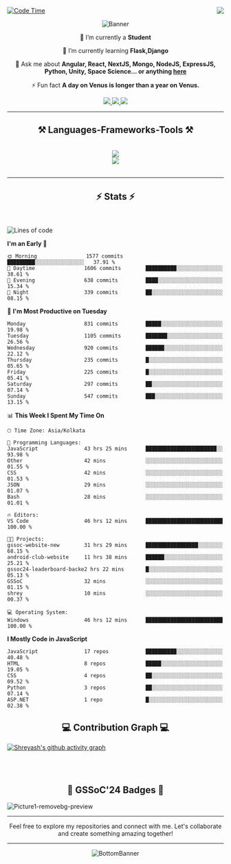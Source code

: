 <div>
 
<img align="right" src="https://visitor-badge.laobi.icu/badge?page_id=shreyash3087.shreyash3087" />

 [![Code Time](https://wakatime.com/badge/user/cd5f70df-e644-46f4-a03b-e1ce78615131.svg)](https://wakatime.com/@cd5f70df-e644-46f4-a03b-e1ce78615131)
 
</div>


<div align="center">
 
![Banner](https://github.com/user-attachments/assets/fe33d289-b057-4d85-ad76-3103802aa9e1)

</div>


<div align="center">
 
 🔭 I’m currently a **Student** 
 
 🌱 I’m currently learning **Flask,Django**

💬 Ask me about **Angular, React, NextJS, Mongo, NodeJS, ExpressJS, Python, Unity, Space Science... or anything [here](https://github.com/shreyash3087/shreyash3087/issues)**

⚡ Fun fact **A day on Venus is longer than a year on Venus.**

</div>
 
<div align="center"> 
  <a href="mailto:shreyash3087@gmail.com">
    <img src="https://img.shields.io/badge/Gmail-333333?style=for-the-badge&logo=gmail&logoColor=red" />
  </a>
  <a href="https://www.linkedin.com/in/shreyash-srivastava-1a1161280" target="_blank">
    <img src="https://img.shields.io/badge/LinkedIn-0077B5?style=for-the-badge&logo=linkedin&logoColor=white" target="_blank" />
  </a>
  <a href="https://github.com/shreyash3087" target="_blank">
     <img src="https://img.shields.io/badge/Github-FF5722?style=for-the-badge&logo=github&logoColor=white" target="_blank" />
  </a>
</div>
<hr/>
 
<h2 align="center">⚒️ Languages-Frameworks-Tools ⚒️</h2>
<br/>
<div align="center">
    <img src="https://skillicons.dev/icons?i=react,bootstrap,html,css,vscode,github,figma,cpp,vercel,netlify" /><br>
    <img src="https://skillicons.dev/icons?i=tailwind,git,nodejs,python,javascript,typescript,express,firebase,mongodb,nextjs,unity,azure,blender" /><br>
</div>

<br/>
<hr/>

<h2 align="center">⚡ Stats ⚡</h2>

<br>
<div>
 
 
<!--START_SECTION:waka-->
![Lines of code](https://img.shields.io/badge/From%20Hello%20World%20I%27ve%20Written-1.1%20million%20lines%20of%20code-blue)

**I'm an Early 🐤** 

```text
🌞 Morning                1577 commits        █████████░░░░░░░░░░░░░░░░   37.91 % 
🌆 Daytime                1606 commits        ██████████░░░░░░░░░░░░░░░   38.61 % 
🌃 Evening                638 commits         ████░░░░░░░░░░░░░░░░░░░░░   15.34 % 
🌙 Night                  339 commits         ██░░░░░░░░░░░░░░░░░░░░░░░   08.15 % 
```
📅 **I'm Most Productive on Tuesday** 

```text
Monday                   831 commits         █████░░░░░░░░░░░░░░░░░░░░   19.98 % 
Tuesday                  1105 commits        ███████░░░░░░░░░░░░░░░░░░   26.56 % 
Wednesday                920 commits         ██████░░░░░░░░░░░░░░░░░░░   22.12 % 
Thursday                 235 commits         █░░░░░░░░░░░░░░░░░░░░░░░░   05.65 % 
Friday                   225 commits         █░░░░░░░░░░░░░░░░░░░░░░░░   05.41 % 
Saturday                 297 commits         ██░░░░░░░░░░░░░░░░░░░░░░░   07.14 % 
Sunday                   547 commits         ███░░░░░░░░░░░░░░░░░░░░░░   13.15 % 
```


📊 **This Week I Spent My Time On** 

```text
🕑︎ Time Zone: Asia/Kolkata

💬 Programming Languages: 
JavaScript               43 hrs 25 mins      ███████████████████████░░   93.98 % 
Other                    42 mins             ░░░░░░░░░░░░░░░░░░░░░░░░░   01.55 % 
CSS                      42 mins             ░░░░░░░░░░░░░░░░░░░░░░░░░   01.53 % 
JSON                     29 mins             ░░░░░░░░░░░░░░░░░░░░░░░░░   01.07 % 
Bash                     28 mins             ░░░░░░░░░░░░░░░░░░░░░░░░░   01.01 % 

🔥 Editors: 
VS Code                  46 hrs 12 mins      █████████████████████████   100.00 % 

🐱‍💻 Projects: 
gssoc-website-new        31 hrs 29 mins      █████████████████░░░░░░░░   68.15 % 
android-club-website     11 hrs 38 mins      ██████░░░░░░░░░░░░░░░░░░░   25.21 % 
gssoc24-leaderboard-backe2 hrs 22 mins       █░░░░░░░░░░░░░░░░░░░░░░░░   05.13 % 
GSSoC                    32 mins             ░░░░░░░░░░░░░░░░░░░░░░░░░   01.15 % 
shrey                    10 mins             ░░░░░░░░░░░░░░░░░░░░░░░░░   00.37 % 

💻 Operating System: 
Windows                  46 hrs 12 mins      █████████████████████████   100.00 % 
```

**I Mostly Code in JavaScript** 

```text
JavaScript               17 repos            ██████████░░░░░░░░░░░░░░░   40.48 % 
HTML                     8 repos             █████░░░░░░░░░░░░░░░░░░░░   19.05 % 
CSS                      4 repos             ██░░░░░░░░░░░░░░░░░░░░░░░   09.52 % 
Python                   3 repos             ██░░░░░░░░░░░░░░░░░░░░░░░   07.14 % 
ASP.NET                  1 repo              █░░░░░░░░░░░░░░░░░░░░░░░░   02.38 % 
```




<!--END_SECTION:waka-->

</div>

<div>
  <div align="center" ><h2 align="center">💻 Contribution Graph 💻</h2></div>
 
  [![Shreyash's github activity graph](https://github-readme-activity-graph.vercel.app/graph?username=shreyash3087&hide_border=true&theme=github)](https://github.com/ashutosh00710/github-readme-activity-graph)
 
</div>

<br/><br/>

<h2 align="center">🔰 GSSoC'24 Badges 🔰</h2>

![Picture1-removebg-preview](https://github.com/user-attachments/assets/4ece96a5-043a-44df-b51b-40738d3603ff)

<div align="center"> 
  <hr/>
  Feel free to explore my repositories and connect with me. Let's collaborate and create something amazing together!
  <hr/>
</div>

<div align="center">
 
![BottomBanner](https://github.com/user-attachments/assets/7afe064f-9b9f-401d-bec1-35c8625bb3dc)

</div>

